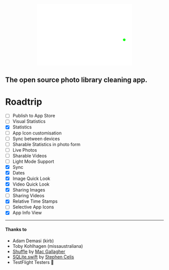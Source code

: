 <center><img src="swiped./swippy.png" alt="drawing" width="300"/></center>

## The open source photo library cleaning app.

# Roadtrip
- [ ] Publish to App Store
- [ ] Visual Statistics
- [x] Statistics
- [ ] App Icon customisation
- [ ] Sync between devices
- [ ] Sharable Statistics in photo form
- [ ] Live Photos
- [ ] Sharable Videos
- [ ] Light Mode Support
- [x] Sync
- [x] Dates
- [x] Image Quick Look
- [x] Video Quick Look
- [x] Sharing Images
- [ ] Sharing Videos
- [x] Relative Time Stamps
- [ ] Selective App Icons
- [x] App Info View
---
#### Thanks to
- Adam Demasi (kirb)
- Toby Kohlhagen (missaustraliana)
- [Shuffle](https://github.com/mac-gallagher/Shuffle) by [Mac Gallagher](https://github.com/mac-gallagher)
- [SQLite.swift](https://github.com/stephencelis/SQLite.swift) by [Stephen Celis](https://github.com/stephencelis)
- TestFlight Testers 💞